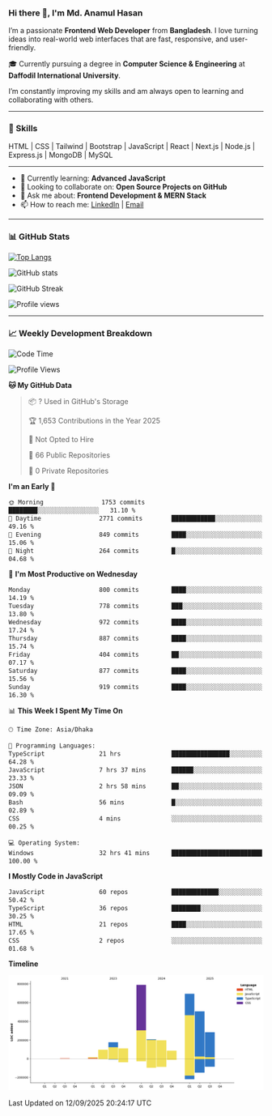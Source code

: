 ### Hi there 👋, I'm Md. Anamul Hasan

I’m a passionate **Frontend Web Developer** from **Bangladesh**. I love turning ideas into real-world web interfaces that are fast, responsive, and user-friendly.

🎓 Currently pursuing a degree in **Computer Science & Engineering** at **Daffodil International University**.

I’m constantly improving my skills and am always open to learning and collaborating with others.

---

### 🚀 Skills
HTML | CSS | Tailwind | Bootstrap | JavaScript | React | Next.js | Node.js | Express.js | MongoDB | MySQL 

---

- 🌱 Currently learning: **Advanced JavaScript**
- 👯 Looking to collaborate on: **Open Source Projects on GitHub**
- 💬 Ask me about: **Frontend Development & MERN Stack**
- 📫 How to reach me: [LinkedIn](https://www.linkedin.com/in/mdanamulhasan201) | [Email](mailto:anamulhasan3625@gmail.com)

---

### 📊 GitHub Stats

[![Top Langs](https://github-readme-stats.vercel.app/api/top-langs/?username=mdanamulhasan201&layout=compact)](https://github.com/anuraghazra/github-readme-stats)

![GitHub stats](https://github-readme-stats.vercel.app/api?username=mdanamulhasan201&show_icons=true&count_private=true&theme=tokyonight)

![GitHub Streak](https://streak-stats.demolab.com?user=mdanamulhasan201&theme=tokyonight)

![Profile views](https://gpvc.arturio.dev/mdanamulhasan201)

---

### 📈 Weekly Development Breakdown

<!--START_SECTION:waka-->
![Code Time](http://img.shields.io/badge/Code%20Time-675%20hrs%2041%20mins-blue)

![Profile Views](http://img.shields.io/badge/Profile%20Views-0-blue)

**🐱 My GitHub Data** 

> 📦 ? Used in GitHub's Storage 
 > 
> 🏆 1,653 Contributions in the Year 2025
 > 
> 🚫 Not Opted to Hire
 > 
> 📜 66 Public Repositories 
 > 
> 🔑 0 Private Repositories 
 > 
**I'm an Early 🐤** 

```text
🌞 Morning                1753 commits        ████████░░░░░░░░░░░░░░░░░   31.10 % 
🌆 Daytime                2771 commits        ████████████░░░░░░░░░░░░░   49.16 % 
🌃 Evening                849 commits         ████░░░░░░░░░░░░░░░░░░░░░   15.06 % 
🌙 Night                  264 commits         █░░░░░░░░░░░░░░░░░░░░░░░░   04.68 % 
```
📅 **I'm Most Productive on Wednesday** 

```text
Monday                   800 commits         ████░░░░░░░░░░░░░░░░░░░░░   14.19 % 
Tuesday                  778 commits         ███░░░░░░░░░░░░░░░░░░░░░░   13.80 % 
Wednesday                972 commits         ████░░░░░░░░░░░░░░░░░░░░░   17.24 % 
Thursday                 887 commits         ████░░░░░░░░░░░░░░░░░░░░░   15.74 % 
Friday                   404 commits         ██░░░░░░░░░░░░░░░░░░░░░░░   07.17 % 
Saturday                 877 commits         ████░░░░░░░░░░░░░░░░░░░░░   15.56 % 
Sunday                   919 commits         ████░░░░░░░░░░░░░░░░░░░░░   16.30 % 
```


📊 **This Week I Spent My Time On** 

```text
🕑︎ Time Zone: Asia/Dhaka

💬 Programming Languages: 
TypeScript               21 hrs              ████████████████░░░░░░░░░   64.28 % 
JavaScript               7 hrs 37 mins       ██████░░░░░░░░░░░░░░░░░░░   23.33 % 
JSON                     2 hrs 58 mins       ██░░░░░░░░░░░░░░░░░░░░░░░   09.09 % 
Bash                     56 mins             █░░░░░░░░░░░░░░░░░░░░░░░░   02.89 % 
CSS                      4 mins              ░░░░░░░░░░░░░░░░░░░░░░░░░   00.25 % 

💻 Operating System: 
Windows                  32 hrs 41 mins      █████████████████████████   100.00 % 
```

**I Mostly Code in JavaScript** 

```text
JavaScript               60 repos            █████████████░░░░░░░░░░░░   50.42 % 
TypeScript               36 repos            ████████░░░░░░░░░░░░░░░░░   30.25 % 
HTML                     21 repos            ████░░░░░░░░░░░░░░░░░░░░░   17.65 % 
CSS                      2 repos             ░░░░░░░░░░░░░░░░░░░░░░░░░   01.68 % 
```



**Timeline**

![Lines of Code chart](https://raw.githubusercontent.com/mdanamulhasan201/mdanamulhasan201/main/assets/bar_graph.png)


 Last Updated on 12/09/2025 20:24:17 UTC
<!--END_SECTION:waka-->
